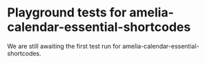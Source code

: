 # Playground tests for amelia-calendar-essential-shortcodes
We are still awaiting the first test run for amelia-calendar-essential-shortcodes.
